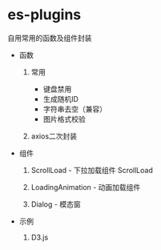 # es-plugins

自用常用的函数及组件封装 

- 函数

  1. 常用 
    
     + 键盘禁用
     + 生成随机ID
     + 字符串去空（兼容）
     + 图片格式校验 
  
  2. axios二次封装 


- 组件

  1. ScrollLoad - 下拉加载组件 ScrollLoad

  2. LoadingAnimation - 动画加载组件
    
  3. Dialog - 模态窗
    

- 示例

  1. D3.js
